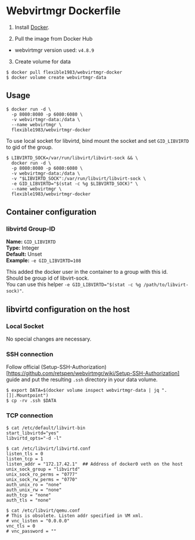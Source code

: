 
# Webvirtmgr Dockerfile

1. Install [Docker](https://www.docker.com/).

2. Pull the image from Docker Hub
  * webvirtmgr version used: `v4.8.9`

3. Create volume for data
```
$ docker pull flexible1983/webvirtmgr-docker
$ docker volume create webvirtmgr-data
```

## Usage

```
$ docker run -d \
  -p 8080:8080 -p 6080:6080 \
  -v webvirtmgr-data:/data \
  --name webvirtmgr \
  flexible1983/webvirtmgr-docker
```

To use local socket for libvirtd, bind mount the socket and set `GID_LIBVIRTD` to
gid of the group. 

```
$ LIBVIRTD_SOCK=/var/run/libvirt/libvirt-sock && \
  docker run -d \
  -p 8080:8080 -p 6080:6080 \
  -v webvirtmgr-data:/data \
  -v "$LIBVIRTD_SOCK":/var/run/libvirt/libvirt-sock \
  -e GID_LIBVIRTD="$(stat -c %g $LIBVIRTD_SOCK)" \
  --name webvirtmgr \
  flexible1983/webvirtmgr-docker
```

## Container configuration

### libvirtd Group-ID
**Name:** `GID_LIBVIRTD`  
**Type:** Integer  
**Default:** Unset  
**Example:** `-e GID_LIBVIRTD=108`

This added the docker user in the container to a group with this id.  
Should be group id of libvirt-sock.  
You can use this helper  `-e GID_LIBVIRTD="$(stat -c %g /path/to/libvirt-sock)"`.

## libvirtd configuration on the host

### Local Socket

No special changes are necessary.

### SSH connection

Follow official (Setup-SSH-Authorization)[https://github.com/retspen/webvirtmgr/wiki/Setup-SSH-Authorization] 
guide and put the resulting `.ssh` directory in your data volume.

```
$ export DATA=$(docker volume inspect webvirtmgr-data | jq ".[]|.Mountpoint")
$ cp -rv .ssh $DATA
```

### TCP connection

```
$ cat /etc/default/libvirt-bin
start_libvirtd="yes"
libvirtd_opts="-d -l"
```

```
$ cat /etc/libvirt/libvirtd.conf
listen_tls = 0
listen_tcp = 1
listen_addr = "172.17.42.1"  ## Address of docker0 veth on the host
unix_sock_group = "libvirtd"
unix_sock_ro_perms = "0777"
unix_sock_rw_perms = "0770"
auth_unix_ro = "none"
auth_unix_rw = "none"
auth_tcp = "none"
auth_tls = "none"
```

```
$ cat /etc/libvirt/qemu.conf
# This is obsolete. Listen addr specified in VM xml.
# vnc_listen = "0.0.0.0"
vnc_tls = 0
# vnc_password = ""
```
